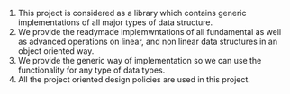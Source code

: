1. This project is considered as a library which contains generic implementations of all major types of data structure.
2. We provide the readymade implemwntations of all fundamental as well as advanced operations on linear, and non linear data structures in an object oriented way.
3. We provide the generic way of implementation so we can use the functionality for any type of data types.
4. All the project oriented design policies are used in this project.
